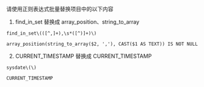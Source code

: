 请使用正则表达式批量替换项目中的以下内容

1. find_in_set 替换成 array_position、string_to_array

```
find_in_set\(([^,]+),\s*([^)]+)\)
```

```
array_position(string_to_array($2, ','), CAST($1 AS TEXT)) IS NOT NULL
```

2. CURRENT_TIMESTAMP 替换成 CURRENT_TIMESTAMP

```
sysdate\(\)
```

```
CURRENT_TIMESTAMP
```
